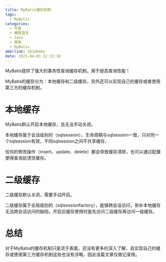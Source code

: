 ```yaml
---
title: MyBatis缓存机制
tags:
  - MyBatis
categories:
  - 开发
  - 编程语言
  - Java
  - 框架
  - MyBatis
abbrlink: 201dbebe
date: 2021-04-03 22:31:18
---
```





MyBatis提供了强大的事务性查询缓存机制，用于提高查询性能！



<!-- more -->



MyBatis的缓存分为：本地缓存和二级缓存，另外还可以实现自己的缓存或者使用第三方的缓存机制。



# 本地缓存

MyBatis默认开启本地缓存，且无法手动关闭。

本地缓存属于会话级别的（sqlsession），生命周期与sqlsession一致，只对同一个sqlsession有效，不同sqlsession之间不共享缓存，

任何的修改操作（insert、update、delete）都会导致缓存清除，也可以通过配置使得查询前清空缓存。



# 二级缓存

二级缓存默认关闭，需要手动开启。

二级缓存属于全局级别的（sqlsessionfactory），能够跨会话访问，弥补本地缓存无法跨会话访问的缺陷，开启后缓存使用时是先访问二级缓存再访问一级缓存。



# 总结

对于MyBatis的缓存机制只是流于表面，还没有更多的深入了解，且实现自己的缓存或使用第三方缓存机制这些也没有涉略，因此该篇文章仅做记录用。